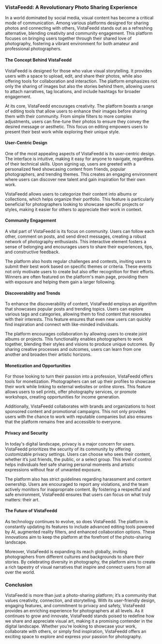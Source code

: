 ### VistaFeedd: A Revolutionary Photo Sharing Experience

In a world dominated by social media, visual content has become a critical mode of communication. Among various platforms designed for sharing photos and connecting with others, VistaFeedd stands out as a refreshing alternative, blending creativity and community engagement. This platform focuses on bringing users together through their shared love of photography, fostering a vibrant environment for both amateur and professional photographers.

#### The Concept Behind VistaFeedd
 
VistaFeedd is designed for those who value visual storytelling. It provides users with a space to upload, edit, and share their photos, while also offering tools for collaboration and interaction. The platform emphasizes not only the sharing of images but also the stories behind them, allowing users to attach narratives, tag locations, and include hashtags for broader engagement.

At its core, VistaFeedd encourages creativity. The platform boasts a range of editing tools that allow users to enhance their images before sharing them with their community. From simple filters to more complex adjustments, users can fine-tune their photos to ensure they convey the desired message or aesthetic. This focus on editing empowers users to present their best work while exploring their unique style.

#### User-Centric Design

One of the most appealing aspects of VistaFeedd is its user-centric design. The interface is intuitive, making it easy for anyone to navigate, regardless of their technical skills. Upon signing up, users are greeted with a personalized feed showcasing content from friends, popular photographers, and trending themes. This creates an engaging environment where users can discover new talent and gain inspiration for their own work.

VistaFeedd allows users to categorize their content into albums or collections, which helps organize their portfolio. This feature is particularly beneficial for photographers looking to showcase specific projects or styles, making it easier for others to appreciate their work in context.

#### Community Engagement

A vital part of VistaFeedd is its focus on community. Users can follow each other, comment on posts, and send direct messages, creating a robust network of photography enthusiasts. This interactive element fosters a sense of belonging and encourages users to share their experiences, tips, and constructive feedback.

The platform also hosts regular challenges and contests, inviting users to submit their best work based on specific themes or criteria. These events not only motivate users to create but also offer recognition for their efforts. Winners are often featured on the platform's main page, providing them with exposure and helping them gain a larger following.

#### Discoverability and Trends

To enhance the discoverability of content, VistaFeedd employs an algorithm that showcases popular posts and trending topics. Users can explore various tags and categories, allowing them to find content that resonates with their interests. This feature ensures that even new users can quickly find inspiration and connect with like-minded individuals.

The platform encourages collaboration by allowing users to create joint albums or projects. This functionality enables photographers to work together, blending their styles and visions to produce unique outcomes. By sharing creative processes and outcomes, users can learn from one another and broaden their artistic horizons.

#### Monetization and Opportunities

For those looking to turn their passion into a profession, VistaFeedd offers tools for monetization. Photographers can set up their profiles to showcase their work while linking to external websites or online stores. This feature allows users to sell prints, offer photography services, or promote workshops, creating opportunities for income generation.

Additionally, VistaFeedd collaborates with brands and organizations to host sponsored content and promotional campaigns. This not only provides users with the chance to work with reputable companies but also ensures that the platform remains free and accessible to everyone.

#### Privacy and Security

In today's digital landscape, privacy is a major concern for users. VistaFeedd prioritizes the security of its community by offering customizable privacy settings. Users can choose who sees their content, whether it’s just friends, the public, or a select group. This level of control helps individuals feel safe sharing personal moments and artistic expressions without fear of unwanted exposure.

The platform also has strict guidelines regarding harassment and content ownership. Users are encouraged to report any violations, and the team actively monitors for inappropriate content. By fostering a respectful and safe environment, VistaFeedd ensures that users can focus on what truly matters: their art.

#### The Future of VistaFeedd

As technology continues to evolve, so does VistaFeedd. The platform is constantly updating its features to include advanced editing tools powered by AI, augmented reality filters, and enhanced collaboration options. These innovations aim to keep the platform at the forefront of the photo-sharing landscape.

Moreover, VistaFeedd is expanding its reach globally, inviting photographers from different cultures and backgrounds to share their stories. By celebrating diversity in photography, the platform aims to create a rich tapestry of visual narratives that inspire and connect users from all over the world.

### Conclusion

VistaFeedd is more than just a photo-sharing platform; it’s a community that values creativity, connection, and storytelling. With its user-friendly design, engaging features, and commitment to privacy and safety, VistaFeedd provides an enriching experience for photographers at all levels. As it continues to grow and innovate, VistaFeedd stands poised to redefine how we share and appreciate visual art, making it a promising contender in the digital landscape. Whether you’re looking to showcase your work, collaborate with others, or simply find inspiration, VistaFeedd offers an exciting space to explore and express your passion for photography.
